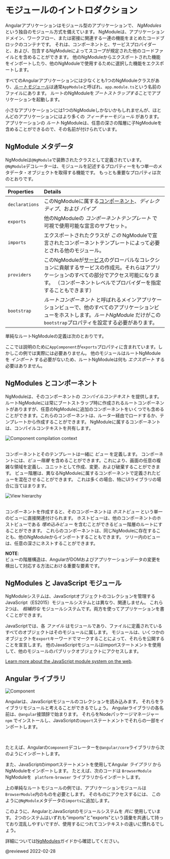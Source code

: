 # モジュールのイントロダクション

Angularアプリケーションはモジュール型のアプリケーションで、 *NgModules* という独自のモジュール方式を備えています。
NgModuleは、アプリケーションドメイン、ワークフロー、または密接に関連する一連の機能をまとめたコードブロックのコンテナです。
それは、コンポーネントと、サービスプロバイダーと、および、包含するNgModuleによってスコープが規定された他のコードファイルとを含めることができます。
他のNgModuleからエクスポートされた機能をインポートしたり、他のNgModuleで使用するために選択した機能をエクスポートします。

すべてのAngularアプリケーションには少なくとも1つのNgModuleクラスがあり、[*ルートモジュール*](guide/bootstrapping)は通常`AppModule`と呼ばれ、`app.module.ts`という名前のファイルにあります。
ルートのNgModuleを*ブートストラップする*ことでアプリケーションを起動します。

小さなアプリケーションには1つのNgModuleしかないかもしれませんが、ほとんどのアプリケーションにはより多くの *フィーチャーモジュール* があります。
アプリケーションの *ルート* NgModuleは、任意の深さの階層に子NgModuleを含めることができるので、その名前が付けられています。

## NgModule メタデータ

NgModuleは`@NgModule`で装飾されたクラスとして定義されています。
`@NgModule`デコレーターは、モジュールを記述するプロパティーをもつ単一のメタデータ・オブジェクトを取得する機能です。
もっとも重要なプロパティは次のとおりです。

| Properties     | Details |
|:---            |:---     |
| `declarations`| このNgModuleに属する[コンポーネント](guide/architecture-components)、*ディレクティブ*、および *パイプ*|
| `exports`| 他のNgModuleの *コンポーネントテンプレート* で可視で使用可能な宣言のサブセット。|
| `imports`| エクスポートされたクラスが *この* NgModuleで宣言されたコンポーネントテンプレートによって必要とされる他のモジュール。|
| `providers`| このNgModuleが[サービス](guide/architecture-services)のグローバルなコレクションに貢献するサービスの作成元。それらはアプリケーションのすべての部分でアクセス可能になります。 （コンポーネントレベルでプロバイダーを指定することもできます）|
| `bootstrap`|  *ルートコンポーネント* と呼ばれるメインアプリケーションビューで、他のすべてのアプリケーションビューをホストします。*ルートNgModule* だけがこの`bootstrap`プロパティを設定する必要があります。|

単純なルートNgModuleの定義は次のとおりです。

<code-example header="src/app/app.module.ts" path="architecture/src/app/mini-app.ts" region="module"></code-example>

<div class="alert is-helpful">

ここでは説明のために`AppComponent`が`exports`プロパティに含まれています。しかしこの例では実際には必要ありません。
他のモジュールはルートNgModuleを *インポート* する必要がないため、ルートNgModuleは何も *エクスポート* する必要はありません。

</div>

## NgModules とコンポーネント

NgModuleは、そのコンポーネントの *コンパイルコンテキスト* を提供します。
ルートNgModuleには常にブートストラップ時に作成されるルートコンポーネントがありますが、任意のNgModuleに追加のコンポーネントをいくつでも含めることができます。これらのコンポーネントは、ルーター経由でロードするか、テンプレートから作成することができます。
NgModuleに属するコンポーネントは、コンパイルコンテキストを共有します。

<div class="lightbox">

<img alt="Component compilation context" class="left" src="generated/images/guide/architecture/compilation-context.png">

</div>

<br class="clear">

コンポーネントとそのテンプレートは一緒に *ビュー* を定義します。
コンポーネントには、*ビュー階層* を含めることができます。これにより、画面の任意の複雑な領域を定義し、ユニットとして作成、変更、および破棄することができます。
ビュー階層は、異なるNgModuleに属するコンポーネントで定義されたビューを混在させることができます。
これは多くの場合、特にUIライブラリの場合に当てはまります。

<div class="lightbox">

<img alt="View hierarchy" class="left" src="generated/images/guide/architecture/view-hierarchy.png">

</div>

<br class="clear">

コンポーネントを作成すると、そのコンポーネントは *ホストビュー* という単一のビューに直接関連付けられます。
ホストビューは、他のコンポーネントのホストビューである *埋め込みビュー* を含むことができるビュー階層のルートにすることができます。
これらのコンポーネントは、同じNgModuleに存在することも、他のNgModuleからインポートすることもできます。 
ツリー内のビューは、任意の深さにネストすることができます。

<div class="alert is-helpful">

**NOTE**: <br />
ビューの階層構造は、AngularがDOMおよびアプリケーションデータの変更を検出して対応する方法における重要な要素です。

</div>

## NgModules と JavaScript モジュール

NgModuleシステムは、JavaScriptオブジェクトのコレクションを管理するJavaScript（ES2015）モジュールシステムとは異なり、関連しません。
これら2つは、 *相補的な* モジュールシステムです。両方を使ってアプリケーションを書くことができます。

JavaScriptでは、各 *ファイル* はモジュールであり、ファイルに定義されているすべてのオブジェクトはそのモジュールに属します。
モジュールは、いくつかのオブジェクトを`export`キーワードでマークすることによって、それらを公開することを宣言します。
他のJavaScriptモジュールはimportステートメントを使用して、他のモジュールのパブリックオブジェクトにアクセスします。

<code-example path="architecture/src/app/app.module.ts" region="imports"></code-example>

<code-example path="architecture/src/app/app.module.ts" region="export"></code-example>

<div class="alert is-helpful">

[Learn more about the JavaScript module system on the web](https://exploringjs.com/es6/ch_modules.html).

</div>

## Angular ライブラリ

<div class="lightbox">

<img alt="Component" class="left" src="generated/images/guide/architecture/library-module.png">

</div>

Angularは、JavaScriptモジュールのコレクションを読み込みます。
それらをライブラリモジュールと考えることができるでしょう。
Angularライブラリの各名前は、`@angular`接頭辞で始まります。
それらをNodeパッケージマネージャー `npm` でインストールし、JavaScriptの`import`ステートメントでそれらの一部をインポートします。

<br class="clear">

たとえば、Angularの`Component`デコレーターを`@angular/core`ライブラリから次のようにインポートします。

<code-example path="architecture/src/app/app.component.ts" region="import"></code-example>

また、JavaScriptのimportステートメントを使用してAngular *ライブラリ* からNgModuleをインポートします。
たとえば、次のコードは `BrowserModule` NgModuleを ` platform-browser` ライブラリからインポートします。

<code-example path="architecture/src/app/mini-app.ts" region="import-browser-module"></code-example>

上の単純なルートモジュールの例では、アプリケーションモジュールは `BrowserModule`内のものを必要とします。
そのものにアクセスするには、
このように`@NgModule`メタデータの`imports`に追加します。

<code-example path="architecture/src/app/mini-app.ts" region="ngmodule-imports"></code-example>

このように、AngularとJavaScriptのモジュールシステムを *共に* 使用しています。
2つのシステムはいずれも"imports"と"exports"という語彙を共通して持っており混乱しやすいですが、使用するにつれてコンテキストの違いに慣れるでしょう。

<div class="alert is-helpful">

  詳細については[NgModules](guide/ngmodules)ガイドから確認してください。

</div>

<!-- links -->

<!-- external links -->

<!-- end links -->

@reviewed 2022-02-28
